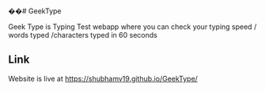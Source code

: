 ��#   G e e k T y p e 

Geek Type is Typing Test webapp where you can check your typing speed / words typed /characters typed in 60 seconds 


## Link

Website is live at https://shubhamv19.github.io/GeekType/
 
 
